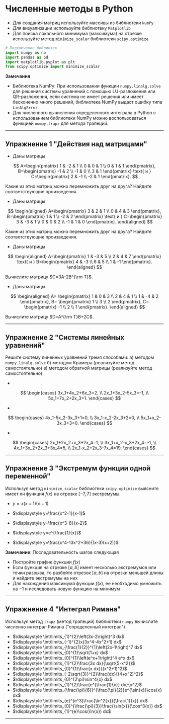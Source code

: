 # Численные методы в Python

* Для создания матриц используйте массивы из библиотеки `NumPy`
* Для визуализации используйте библиотеку `Matplotlib`
* Для поиска локального минимума (максимума) на отрезке используйте метод `minimize_scalar` библиотеки `scipy.optimize`

```python
# Подключение библиотек
import numpy as np
import pandas as pd
import matplotlib.pyplot as plt
from scipy.optimize import minimize_scalar
```

__Замечания__

* Библиотека NumPy: При использовании функции `numpy.linalg.solve` для решения системы уравнений с помощью LU-разложения или QR-разложения, если система не имеет решения или имеет бесконечно много решений, библиотека NumPy выдаст ошибку типа `LinAlgError`.
* Для численного вычисления определенного интеграла в Python с использованием библиотеки NumPy можно воспользоваться функцией `numpy.trapz` для метода трапеций.

---

## Упражнение 1 "Действия над матрицами"

* Даны матрицы 

$$
A=\begin{pmatrix}
1 & -2 & 1 \\
0 & 0 & 1 \\
0 & 1 & 1
\end{pmatrix},  
B=\begin{pmatrix}
-1 & 2 \\
-1 & 0 \\
3 & 1
\end{pmatrix} \text{ и } C=\begin{pmatrix}
2 & -1 \\
-2 & 1
\end{pmatrix}.
$$ 

Какие из этих матриц можно перемножить друг на друга?
Найдите соответствующие произведения.

* Даны матрицы  

$$
\begin{aligned}
A=\begin{pmatrix}
3 & 2 & 1 \\
0 & 4 & 3
\end{pmatrix}, 
B=\begin{pmatrix}
1 & 1 \\
-2 & 2 
\end{pmatrix} \text{ и } C=\begin{pmatrix}
3 & -3 & 1 \\
0 & 0 & 2 \\
-1 & 1 & 0
\end{pmatrix}.
\end{aligned}
$$ 

Какие из этих матриц можно перемножить друг на друга?
Найдите соответствующие произведения.

* Даны матрицы 

$$
\begin{aligned}
A=\begin{pmatrix}
1 & -3 & 5 \\ 
2 & 4 & 7
\end{pmatrix} \text{ и } B=\begin{pmatrix}
4 & -3 \\
6 & 5 \\ 
1 & -1
\end{pmatrix}.
\end{aligned}
$$ 

Вычислите матрицу $C=3A-2B^{\rm T}$.

* Даны матрицы 

$$
\begin{aligned}
A=
\begin{pmatrix}
1 & 0 & 3 \\ 
2 & 4 & 1 \\
1 & -4 & 2
\end{pmatrix}, 
B=
\begin{pmatrix}
1 \\
3 \\ 
2 
\end{pmatrix}, 
C=
\begin{pmatrix}
-1 \\
2 \\ 
1 
\end{pmatrix}.
\end{aligned}
$$ 

Вычислите матрицу $D=A^{\rm T}B+2C$.

---

## Упражнение 2 "Системы линейных уравнений"

Решите систему линейных уравнений тремя способами: 
а) методом `numpy.linalg.solve`
б) методом Крамера (реализуйте метод самостоятельно)
в) методом обратной матрицы (реализуйте метод самостоятельно)

* 
$$
\begin{cases}
 3x_1+4x_2+6x_3=2, \\
 2x_1+3x_2-5x_3=-1, \\
 5x_1+7x_2+2x_3=1.
\end{cases}
$$

* 
$$
\begin{cases}
 4x_1-5x_2-3x_3+1=0, \\
 3x_1-x_2-2x_3+2=0, \\
 5x_1+x_2-3x_3+3=0.
\end{cases}
$$

* 
$$
\begin{cases}
  2x_1+2x_2+x_3+2x_4=1, \\
  3x_1+x_2-x_3+2x_4=-1,  \\
  4x_1+3x_2+2x_3+3x_4=5,  \\
  2x_1-x_2+2x_3-7x_4=19.
\end{cases}
$$

---

## Упражнение 3 "Экстремум функции одной переменной"

Используя метод `minimize_scalar` библиотеки `scipy.optimize` выясните имеет ли функция $f(x)$ на отрезке $[-7, 7]$ экстремумы.

* $\displaystyle y=x(x+1)(x-1)$
* $\displaystyle y=\frac{x^2-1}{x-1}$
* $\displaystyle y=\frac{x^3-8}{x-2}$

* $\displaystyle y=e^{\frac{1}{x}}$
* $\displaystyle y=\frac{x^4-13x^2+36}{(x-3)(x+2)}$


__Замечание__: Последовательность шагов следующая
* Постройте график функции $f(x)$ 
* Если функция на отрезке $[a, b]$ имеет несколько экстремумов или точки разрыва, то разбейте отрезок $[a, b]$ на отрезки меньшей длины и найдите экстремумы на них
* Для нахождения максимума функции $f(x)$, ее необходимо умножить на $-1$ и исследовать новую функцию на минимум

---

## Упражнение 4 "Интеграл Римана"

Используя метод `trapz` (метод трапеций) библиотеки `numpy` вычислите численно интеграл Римана ("определенный интеграл")
* $\displaystyle \int\limits_{1}^{2}\left(3x-2\right)^3 dx$
* $\displaystyle \int\limits_{-1}^{2}x(3x^4-4x^2+1) dx$
* $\displaystyle \int\limits_{\frac{1}{2}}^{1}\left(2x-1\right)^7 dx$
* $\displaystyle \int\limits_{0}^{1}\sqrt{1+x} dx$
* $\displaystyle \int\limits_{0}^{1}\left(e^x+1\right)^4 e^x dx$
* $\displaystyle \int\limits_{1}^{2}\frac{3x dx}{\sqrt{5-x^2}}$
* $\displaystyle \int\limits_{0}^{1}\frac{x dx}{(x^2+1)^2}$
* $\displaystyle \int\limits_{-2\sqrt{3}}^{2}\frac{dx}{(4+x^2)^2}$
* $\displaystyle \int\limits_{0}^{2\pi}\sin^4{x} dx$
* $\displaystyle \int\limits_{1}^{2}\frac{e^{\frac{1}{x}} dx}{x^2}$
* $\displaystyle \int\limits_{\frac{\pi}{6}}^{\frac{\pi}{2}}e^{\sin{x}}\cos{x} dx$
* $\displaystyle \int\limits_{e}^{e^3}\frac{\ln^2{x}}{\frac{1}{x}} dx$
* $\displaystyle \int\limits_{0}^{\frac{\pi}{3}}\frac{\sin{x}}{\cos^3{x}} dx$
* $\displaystyle \int\limits_{1}^{e}\cos(\ln{x}) dx$

---